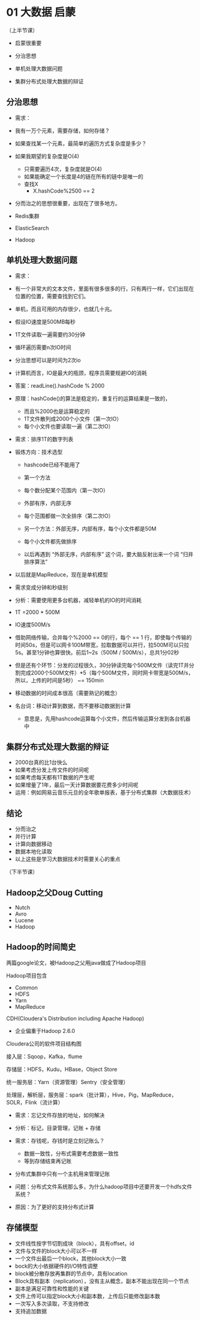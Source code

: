 # 01 大数据 启蒙

（上半节课）

- 启蒙很重要

- 分治思想

- 单机处理大数据问题

- 集群分布式处理大数据的辩证

## 分治思想

- 需求：

- 我有一万个元素，需要存储，如何存储？

- 如果查找某一个元素，最简单的遍历方式复杂度是多少？

- 如果我期望的复杂度是O(4)
  - 只需要遍历4次，复杂度就是O(4)
  - 如果能确定一个长度是4的链在所有的链中是唯一的
  - 查找X
    -  X.hashCode%2500 == 2

- 分而治之的思想很重要，出现在了很多地方。
- Redis集群
- ElasticSearch
- Hadoop

## 单机处理大数据问题

- 需求：

- 有一个非常大的文本文件，里面有很多很多的行，只有两行一样，它们出现在位置的位置，需要查找到它们。

- 单机，而且可用的内存很少，也就几十兆。

  

- 假设IO速度是500MB每秒

- 1T文件读取一遍需要约30分钟

- 循环遍历需要n次IO时间

- 分治思想可以是时间为2次io

- 计算机而言，IO是最大的瓶颈，程序员需要规避IO的消耗

- 答案：readLine().hashCode % 2000 

- 原理：hashCode()的算法是稳定的，重复行的运算结果是一致的，

  - 而且%2000也是运算稳定的
  - 1T文件散列成2000个小文件（第一次IO）
  - 每个小文件也要读取一遍（第二次IO）

  

- 需求：排序1T的数字列表

- 锻炼方向：技术选型

  - hashcode已经不能用了

    

  - 第一个方法

  - 每个数分配某个范围内（第一次IO）

  - 外部有序，内部无序

  - 每个范围都做一次全排序（第二次IO）

    

  - 另一个方法：外部无序，内部有序，每个小文件都是50M

  - 每个小文件都先做排序

  - 以后再遇到 “外部无序，内部有序” 这个词，要大脑反射出来一个词 “归并排序算法”

    

- 以后就是MapReduce，现在是单机模型

  

- 需求变成分钟和秒级别

- 分析：需要使用更多台机器，减轻单机的IO的时间消耗

- 1T =2000 * 500M

- IO速度500M/s

- 借助网络传输，合并每个%2000 == 0的行，每个 == 1 行，即使每个传输的时间50s，但是可以网卡100M带宽，拉取数据可以并行，拉500M可以只拉5s。甚至1分钟也算很快。前后1~2s（500M / 500M/s），总共1分02秒

  

- 但是还有个环节：分发的过程很久，30分钟读完每个500M文件（读完1T并分割完成2000个500M文件）*5（每个500M文件，同时网卡带宽是500M/s，所以，上传的时间是5秒） ~= 150min

- 移动数据的时间成本很高（需要熟记的概念）

- 名台词：移动计算到数据，而不要移动数据到计算

  - 意思是，先用hashcode运算每个小文件，然后传输运算分发到各台机器中

  

## 集群分布式处理大数据的辩证

- 2000台真的比1台快么
- 如果考虑分发上传文件的时间呢
- 如果考虑每天都有1T数据的产生呢
- 如果增量了1年，最后一天计算数据要花费多少时间呢
- 运用：例如网易云音乐元旦的全年歌单报表，基于分布式集群（大数据技术）

## 结论

- 分而治之
- 并行计算
- 计算向数据移动
- 数据本地化读取
- 以上这些是学习大数据技术时需要关心的重点

（下半节课）

## Hadoop之父Doug Cutting

- Nutch
- Avro
- Lucene
- Hadoop

## Hadoop的时间简史

两篇google论文，被Hadoop之父用java做成了Hadoop项目

Hadoop项目包含

- Common
- HDFS
- Yarn
- MapReduce

CDH(Cloudera's Distribution including Apache Hadoop)

- 企业偏重于Hadoop 2.6.0

Cloudera公司的软件项目结构图

接入层：Sqoop，Kafka，flume

存储层：HDFS，Kudu，HBase，Object Store

统一服务层：Yarn（资源管理）Sentry（安全管理）

处理层，解析层，服务层：spark（批计算），Hive，Pig，MapReduce，SOLR，Flink（流计算）



- 需求：忘记文件存放的地址，如何解决

- 分析：标记，目录管理，记账 + 存储

- 需求：存钱呢，存钱时是立刻记账么？

  - 数据一致性，分布式需要考虑数据一致性
  - 等到存储结束再记账

- 分布式集群中只有一个主机用来管理记账

  

- 问题：分布式文件系统那么多，为什么hadoop项目中还要开发一个hdfs文件系统？

- 原因：为了更好的支持分布式计算



## 存储模型

- 文件线性按字节切割成块（block），具有offset，id
- 文件与文件的block大小可以不一样
- 一个文件出最后一个block，其他block大小一致
- bock的大小依据硬件的I/O特性调整
- block被分散存放再集群的节点中，具有location
- Block具有副本（replication），没有主从概念，副本不能出现在同一个节点
- 副本是满足可靠性和性能的关键
- 文件上传可以指定block大小和副本数，上传后只能修改副本数
- 一次写入多次读取，不支持修改
- 支持追加数据